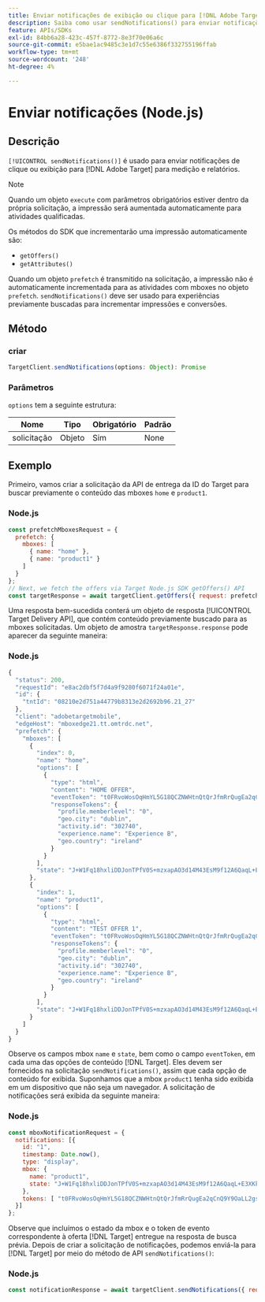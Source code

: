 ```yaml
---
title: Enviar notificações de exibição ou clique para [!DNL Adobe Target] usando o SDK do Node.js
description: Saiba como usar sendNotifications() para enviar notificações de exibição ou clique em  [!DNL Adobe Target] para medição e relatórios.
feature: APIs/SDKs
exl-id: 84bb6a28-423c-457f-8772-8e3f70e06a6c
source-git-commit: e5bae1ac9485c3e1d7c55e6386f332755196ffab
workflow-type: tm+mt
source-wordcount: '248'
ht-degree: 4%

---
```


# Enviar notificações (Node.js)

## Descrição

`[!UICONTROL sendNotifications()]` é usado para enviar notificações de clique ou exibição para [!DNL Adobe Target] para medição e relatórios.

>[!NOTE]
>
>Quando um objeto `execute` com parâmetros obrigatórios estiver dentro da própria solicitação, a impressão será aumentada automaticamente para atividades qualificadas.

Os métodos do SDK que incrementarão uma impressão automaticamente são:

* `getOffers()`
* `getAttributes()`

Quando um objeto `prefetch` é transmitido na solicitação, a impressão não é automaticamente incrementada para as atividades com mboxes no objeto `prefetch`. `sendNotifications()` deve ser usado para experiências previamente buscadas para incrementar impressões e conversões.

## Método

### criar

```js {line-numbers="true"}
TargetClient.sendNotifications(options: Object): Promise
```

### Parâmetros

`options` tem a seguinte estrutura:

| Nome | Tipo | Obrigatório | Padrão |
| --- | --- | --- | --- |
| solicitação | Objeto | Sim | None |

## Exemplo

Primeiro, vamos criar a solicitação da API de entrega da ID do Target para buscar previamente o conteúdo das mboxes `home` e `product1`.

### Node.js

```js {line-numbers="true"}
const prefetchMboxesRequest = {
  prefetch: {
    mboxes: [
      { name: "home" },
      { name: "product1" }
    ]
  }
};
// Next, we fetch the offers via Target Node.js SDK getOffers() API
const targetResponse = await targetClient.getOffers({ request: prefetchMboxesRequest });
```

Uma resposta bem-sucedida conterá um objeto de resposta [!UICONTROL Target Delivery API], que contém conteúdo previamente buscado para as mboxes solicitadas. Um objeto de amostra `targetResponse.response` pode aparecer da seguinte maneira:

### Node.js

```js {line-numbers="true"}
{
  "status": 200,
  "requestId": "e8ac2dbf5f7d4a9f9280f6071f24a01e",
  "id": {
    "tntId": "08210e2d751a44779b8313e2d2692b96.21_27"
  },
  "client": "adobetargetmobile",
  "edgeHost": "mboxedge21.tt.omtrdc.net",
  "prefetch": {
    "mboxes": [
      {
        "index": 0,
        "name": "home",
        "options": [
          {
            "type": "html",
            "content": "HOME OFFER",
            "eventToken": "t0FRvoWosOqHmYL5G18QCZNWHtnQtQrJfmRrQugEa2qCnQ9Y9OaLL2gsdrWQTvE54PwSz67rmXWmSnkXpSSS2Q==",
            "responseTokens": {
              "profile.memberlevel": "0",
              "geo.city": "dublin",
              "activity.id": "302740",
              "experience.name": "Experience B",
              "geo.country": "ireland"
            }
          }
        ],
        "state": "J+W1Fq18hxliDDJonTPfV0S+mzxapAO3d14M43EsM9f12A6QaqL+E3XKkRFlmq9U"
      },
      {
        "index": 1,
        "name": "product1",
        "options": [
          {
            "type": "html",
            "content": "TEST OFFER 1",
            "eventToken": "t0FRvoWosOqHmYL5G18QCZNWHtnQtQrJfmRrQugEa2qCnQ9Y9OaLL2gsdrWQTvE54PwSz67rmXWmSnkXpSSS2Q==",
            "responseTokens": {
              "profile.memberlevel": "0",
              "geo.city": "dublin",
              "activity.id": "302740",
              "experience.name": "Experience B",
              "geo.country": "ireland"
            }
          }
        ],
        "state": "J+W1Fq18hxliDDJonTPfV0S+mzxapAO3d14M43EsM9f12A6QaqL+E3XKkRFlmq9U"
      }
    ]
  }
}
```

Observe os campos mbox `name` e `state`, bem como o campo `eventToken`, em cada uma das opções de conteúdo [!DNL Target]. Eles devem ser fornecidos na solicitação `sendNotifications()`, assim que cada opção de conteúdo for exibida. Suponhamos que a mbox `product1` tenha sido exibida em um dispositivo que não seja um navegador. A solicitação de notificações será exibida da seguinte maneira:

### Node.js

```js {line-numbers="true"}
const mboxNotificationRequest = {
  notifications: [{
    id: "1",
    timestamp: Date.now(),
    type: "display",
    mbox: {
      name: "product1",
      state: "J+W1Fq18hxliDDJonTPfV0S+mzxapAO3d14M43EsM9f12A6QaqL+E3XKkRFlmq9U"
    },
    tokens: [ "t0FRvoWosOqHmYL5G18QCZNWHtnQtQrJfmRrQugEa2qCnQ9Y9OaLL2gsdrWQTvE54PwSz67rmXWmSnkXpSSS2Q==" ]
  }]
};
```

Observe que incluímos o estado da mbox e o token de evento correspondente à oferta [!DNL Target] entregue na resposta de busca prévia. Depois de criar a solicitação de notificações, podemos enviá-la para [!DNL Target] por meio do método de API `sendNotifications()`:

### Node.js

```js {line-numbers="true"}
const notificationResponse = await targetClient.sendNotifications({ request: mboxNotificationRequest });
```
